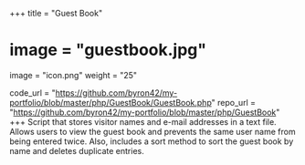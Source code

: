 +++
title = "Guest Book"
# image = "guestbook.jpg"
image = "icon.png"
weight = "25"

code_url = "https://github.com/byron42/my-portfolio/blob/master/php/GuestBook/GuestBook.php"
repo_url = "https://github.com/byron42/my-portfolio/blob/master/php/GuestBook"
+++
Script that stores visitor names and e-mail addresses in a text file. Allows users to view the guest book and prevents the same user name from being entered twice. Also, includes a sort method to sort the guest book by name and deletes duplicate entries.